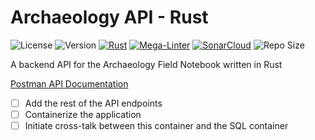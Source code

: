 # Archaeology API - Rust

![License](https://img.shields.io/badge/License-GPLv3-green)
![Version](https://img.shields.io/github/v/tag/thomaseolsen/archaeology_rust_api?label=Version)
[![Rust](https://github.com/thomaseolsen/archaeology_rust_api/actions/workflows/rust.yml/badge.svg)](https://github.com/thomaseolsen/archaeology_rust_api/actions/workflows/rust.yml)
[![Mega-Linter](https://github.com/thomaseolsen/archaeology_rust_api/actions/workflows/mega-linter.yml/badge.svg?branch=main)](https://github.com/thomaseolsen/archaeology_rust_api/actions/workflows/mega-linter.yml)
[![SonarCloud](https://github.com/thomaseolsen/archaeology_rust_api/actions/workflows/sonarcloud.yml/badge.svg)](https://github.com/thomaseolsen/archaeology_rust_api/actions/workflows/sonarcloud.yml)
![Repo Size](https://img.shields.io/github/repo-size/thomaseolsen/archaeology_rust_api?label=Repo%20Size)

A backend API for the Archaeology Field Notebook written in Rust

[Postman API Documentation](https://documenter.getpostman.com/view/7571330/UVC5F87C)

* [ ] Add the rest of the API endpoints
* [ ] Containerize the application
* [ ] Initiate cross-talk between this container and the SQL container
